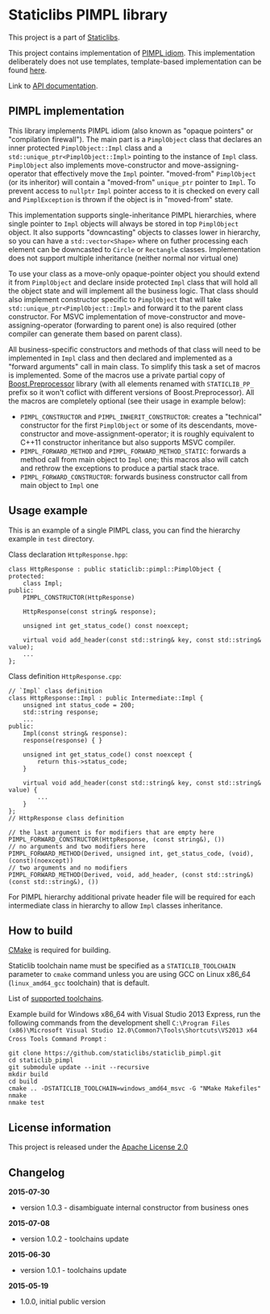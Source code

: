 Staticlibs PIMPL library
========================

This project is a part of [Staticlibs](http://staticlibs.net/).

This project contains implementation of [PIMPL idiom](http://herbsutter.com/gotw/_100/).
This implementation deliberately does not use templates, template-based implementation can be found [here](http://herbsutter.com/gotw/_101/).

Link to [API documentation](http://staticlibs.github.io/staticlib_pimpl/docs/html/namespacestaticlib_1_1pimpl.html).

PIMPL implementation
--------------------

This library implements PIMPL idiom (also known as "opaque pointers" or "compilation firewall").
The main part is a `PimplObject` class that declares an inner protected `PimplObject::Impl` class
and a `std::unique_ptr<PimplObject::Impl>` pointing to the instance of `Impl` class. `PimplObject`
also implements move-constructor and move-assigning-operator that effectively move the `Impl` pointer.
"moved-from" `PimplObject` (or its inheritor) will contain a "moved-from" `unique_ptr` pointer to `Impl`.
To prevent access to `nullptr` `Impl` pointer access to it is checked on every call and `PimplException`
is thrown if the object is in "moved-from" state.

This implementation supports single-inheritance PIMPL hierarchies, where single pointer to `Impl` objects
will always be stored in top `PimplObject` object. It also supports "downcasting" objects to
classes lower in hierarchy, so you can have a `std::vector<Shape>` where on futher processing
each element can be downcasted to `Circle` or `Rectangle` classes. Implementation does not support
multiple inheritance (neither normal nor virtual one) 

To use your class as a move-only opaque-pointer object you should extend it from `PimplObject`
and declare inside protected `Impl` class that will hold all the object state and will implement all 
the business logic. That class should also implement constructor specific to `PimplObject` 
that will take `std::unique_ptr<PimplObject::Impl>` and forward it to the parent class constructor.
For MSVC implementation of move-constructor and move-assigning-operator (forwarding to parent one) is also required (other 
compiler can generate them based on parent class).

All business-specific constructors and methods of that class will need to be implemented in `Impl`
class and then declared and implemented as a "forward arguments" call in main class. To simplify this
task a set of macros is implemented. Some of the macros use a private partial copy of 
[Boost.Preprocessor](http://www.boost.org/doc/libs/1_58_0/libs/preprocessor/doc/index.html)
library (with all elements renamed with `STATICLIB_PP_` prefix so it won't coflict with different versions
of Boost.Preprocessor). All the macros are completely optional (see their usage in example below):

 - `PIMPL_CONSTRUCTOR` and `PIMPL_INHERIT_CONSTRUCTOR`: creates a "technical" constructor for the first
`PimplObject` or some of its descendants, move-constructor and move-assignment-operator;
it is roughly equivalent to C++11 constructor inheritance but also supports MSVC compiler.
 - `PIMPL_FORWARD_METHOD` and `PIMPL_FORWARD_METHOD_STATIC`: forwards a method call from main object to `Impl` one;
this macros also will catch and rethrow the exceptions to produce a partial stack trace.
 - `PIMPL_FORWARD_CONSTRUCTOR`: forwards business constructor call from main object to `Impl` one

Usage example
-------------

This is an example of a single PIMPL class, you can find the hierarchy example in `test` directory.

Class declaration `HttpResponse.hpp`:

    class HttpResponse : public staticlib::pimpl::PimplObject {
    protected:
        class Impl;
    public:
        PIMPL_CONSTRUCTOR(HttpResponse)

        HttpResponse(const string& response);

        unsigned int get_status_code() const noexcept;

        virtual void add_header(const std::string& key, const std::string& value);
        ...
    };

Class definition `HttpResponse.cpp`:

    // `Impl` class definition
    class HttpResponse::Impl : public Intermediate::Impl {
        unsigned int status_code = 200;
        std::string response;
        ...
    public:
        Impl(const string& response):
        response(response) { }

        unsigned int get_status_code() const noexcept {
            return this->status_code;
        }

        virtual void add_header(const std::string& key, const std::string& value) {
            ...
        }
    };
    // HttpResponse class definition

    // the last argument is for modifiers that are empty here
    PIMPL_FORWARD_CONSTRUCTOR(HttpResponse, (const string&), ())
    // no arguments and two modifiers here
    PIMPL_FORWARD_METHOD(Derived, unsigned int, get_status_code, (void), (const)(noexcept))
    // two arguments and no modifiers
    PIMPL_FORWARD_METHOD(Derived, void, add_header, (const std::string&)(const std::string&), ())


For PIMPL hierarchy additional private header file will be required for each intermediate class 
in hierarchy to allow `Impl` classes inheritance.

How to build
------------

[CMake](http://cmake.org/) is required for building.

Staticlib toolchain name must be specified as a `STATICLIB_TOOLCHAIN` parameter to `cmake` command
unless you are using GCC on Linux x86_64 (`linux_amd64_gcc` toolchain) that is default.

List of [supported toolchains](https://github.com/staticlibs/cmake/tree/master/toolchains).

Example build for Windows x86_64 with Visual Studio 2013 Express, run the following commands 
from the development shell `C:\Program Files (x86)\Microsoft Visual Studio 12.0\Common7\Tools\Shortcuts\VS2013 x64 Cross Tools Command Prompt` :

    git clone https://github.com/staticlibs/staticlib_pimpl.git
    cd staticlib_pimpl
    git submodule update --init --recursive
    mkdir build
    cd build
    cmake .. -DSTATICLIB_TOOLCHAIN=windows_amd64_msvc -G "NMake Makefiles"
    nmake
    nmake test

License information
-------------------

This project is released under the [Apache License 2.0](http://www.apache.org/licenses/LICENSE-2.0)

Changelog
---------

**2015-07-30**

* version 1.0.3 - disambiguate internal constructor from business ones

**2015-07-08**

 * version 1.0.2 - toolchains update

**2015-06-30**

 * version 1.0.1 - toolchains update

**2015-05-19**

 * 1.0.0, initial public version
